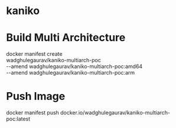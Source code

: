 # kaniko


# Build Multi Architecture

docker manifest create \
wadghulegaurav/kaniko-multiarch-poc \
--amend wadghulegaurav/kaniko-multiarch-poc:amd64 \
--amend wadghulegaurav/kaniko-multiarch-poc:arm

# Push Image 
docker manifest push docker.io/wadghulegaurav/kaniko-multiarch-poc:latest